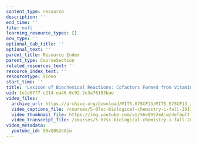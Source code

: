 ```yaml
---
content_type: resource
description: ''
end_time: ''
file: null
learning_resource_types: []
ocw_type: ''
optional_tab_title: ''
optional_text: ''
parent_title: Resource Index
parent_type: CourseSection
related_resources_text: ''
resource_index_text: ''
resourcetype: Video
start_time: ''
title: 'Lexicon of Biochemical Reactions: Cofactors Formed from Vitamin B12'
uid: 1e1e07f7-c214-ea46-6c92-2e3a76103bae
video_files:
  archive_url: https://archive.org/download/MIT5.07SCF13/MIT5_07SCF13_JoAnne_B12Cofactors_300k.mp4
  video_captions_file: /courses/5-07sc-biological-chemistry-i-fall-2013/fcfbe25eebeb5d1fbd8761abb99b62ab_56vQ0S2eAjw.vtt
  video_thumbnail_file: https://img.youtube.com/vi/56vQ0S2eAjw/default.jpg
  video_transcript_file: /courses/5-07sc-biological-chemistry-i-fall-2013/695fdeb4e62e68c58cddc8f68f6267c2_56vQ0S2eAjw.pdf
video_metadata:
  youtube_id: 56vQ0S2eAjw
---
```

